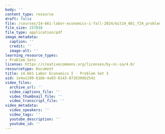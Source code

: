 ```yaml
---
body: ''
content_type: resource
draft: false
file: /courses/14-661-labor-economics-i-fall-2024/mit14_661_f24_problem_set_3.pdf
file_size: 257018
file_type: application/pdf
image_metadata:
  caption: ''
  credit: ''
  image-alt: ''
learning_resource_types:
- Problem Sets
license: https://creativecommons.org/licenses/by-nc-sa/4.0/
resourcetype: Document
title: 14.661 Labor Economics I - Problem Set 3
uid: 1e4a1109-61bb-4a93-8143-872630db2541
video_files:
  archive_url: ''
  video_captions_file: ''
  video_thumbnail_file: ''
  video_transcript_file: ''
video_metadata:
  video_speakers: ''
  video_tags: ''
  youtube_description: ''
  youtube_id: ''
---
```

